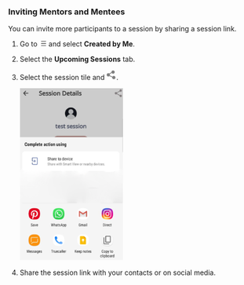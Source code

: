 ### Inviting Mentors and Mentees
You can invite more participants to a session by sharing a session link.

1. Go to ![burger menu icon](media/burgermenu-icon.png) and select **Created by Me**.

2. Select the **Upcoming Sessions** tab.

3. Select the session tile and ![share icon](media/share-icon.png). 

    ![share session options](media/sharesession.png)

4. Share the session link with your contacts or on social media.

